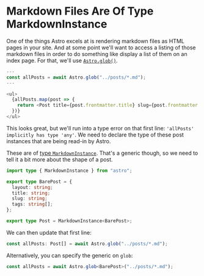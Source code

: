 # Markdown Files Are Of Type MarkdownInstance

One of the things Astro excels at is rendering markdown files as HTML pages in
your site. And at some point we'll want to access a listing of those markdown
files in order to do something like display a list of them on an index page.
For that, we'll use
[`Astro.glob()`](https://docs.astro.build/en/reference/api-reference/#astroglob).

```typescript
---
const allPosts = await Astro.glob("../posts/*.md");
---

<ul>
  {allPosts.map(post => {
    return <Post title={post.frontmatter.title} slug={post.frontmatter.slug} />
  })}
</ul>
```

This looks great, but we'll run into a type error on that first line:
`'allPosts' implicitly has type 'any'`. We need to declare the type
of these post instances that are being read-in by Astro.

These are of [type
`MarkdownInstance`](https://docs.astro.build/en/reference/api-reference/#markdown-files).
That's a generic though, so we need to tell it a bit more about the shape of a
post.

```typescript
import type { MarkdownInstance } from "astro";

export type BarePost = {
  layout: string;
  title: string;
  slug: string;
  tags: string[];
};

export type Post = MarkdownInstance<BarePost>;
```

We can then update that first line:

```typescript
const allPosts: Post[] = await Astro.glob("../posts/*.md");
```

Alternatively, you can specify the generic on `glob`:

```typescript
const allPosts = await Astro.glob<BarePost>("../posts/*.md");
```

